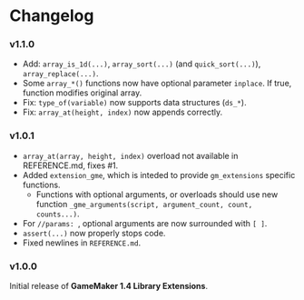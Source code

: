 # Changelog

### v1.1.0
* Add: `array_is_1d(...)`, `array_sort(...)` (and `quick_sort(...)`), `array_replace(...)`.
* Some `array_*()` functions now have optional parameter `inplace`. If true, function modifies original array.
* Fix: `type_of(variable)` now supports data structures (`ds_*`).
* Fix: `array_at(height, index)` now appends correctly.

### v1.0.1
* `array_at(array, height, index)` overload not available in REFERENCE.md, fixes #1.
* Added `extension_gme`, which is inteded to provide `gm_extensions` specific functions.
    * Functions with optional arguments, or overloads should use new function `_gme_arguments(script, argument_count, count, counts...)`.
* For `//params: `, optional arguments are now surrounded with `[ ]`.
* `assert(...)` now properly stops code.
* Fixed newlines in `REFERENCE.md`.

### v1.0.0
Initial release of **GameMaker 1.4 Library Extensions**.
